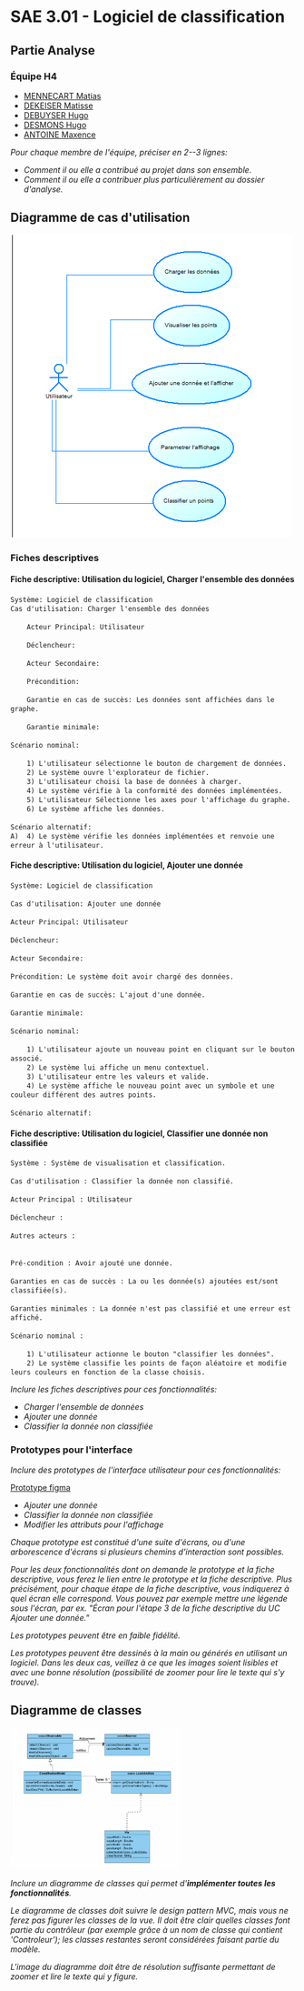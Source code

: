 # SAE 3.01 - Logiciel de classification
## Partie Analyse

### Équipe H4

-  [MENNECART Matias](matias.mennecart.etu@univ-lille.fr)
-  [DEKEISER Matisse](matisse.dekeiser.etu@univ-lille.fr)
-  [DEBUYSER Hugo](hugo.debuyser.etu@univ-lille.fr)
-  [DESMONS Hugo](hugo.desmons.etu@univ-lille.fr)
-  [ANTOINE Maxence](maxence.antoine.etu@univ-lille.fr)

*Pour chaque membre de l'équipe, préciser en 2--3 lignes:*

- *Comment il ou elle a contribué au projet dans son ensemble.*
- *Comment il ou elle a contribuer plus particulièrement au dossier d'analyse.*

## Diagramme de cas d'utilisation

![Diagramme de cas d'utilisation](./ressources/DiagrammeUtilisation.png)

### Fiches descriptives

#### Fiche descriptive: Utilisation du logiciel, Charger l'ensemble des données
    
    Système: Logiciel de classification
    Cas d'utilisation: Charger l'ensemble des données
    
        Acteur Principal: Utilisateur
    
        Déclencheur:
    
        Acteur Secondaire:
    
        Précondition:
    
        Garantie en cas de succès: Les données sont affichées dans le graphe.
    
        Garantie minimale:
    
    Scénario nominal:
    
        1) L'utilisateur sélectionne le bouton de chargement de données.
        2) Le système ouvre l'explorateur de fichier.
        3) L'utilisateur choisi la base de données à charger.
        4) Le système vérifie à la conformité des données implémentées.
        5) L'utilisateur Sélectionne les axes pour l'affichage du graphe.
        6) Le système affiche les données.
    
    Scénario alternatif:
    A)  4) Le système vérifie les données implémentées et renvoie une erreur à l'utilisateur.

#### Fiche descriptive: Utilisation du logiciel, Ajouter une donnée
    
    Système: Logiciel de classification
    
    Cas d'utilisation: Ajouter une donnée
    
    Acteur Principal: Utilisateur
    
    Déclencheur:
    
    Acteur Secondaire:
    
    Précondition: Le système doit avoir chargé des données.
    
    Garantie en cas de succès: L'ajout d'une donnée.
    
    Garantie minimale:
    
    Scénario nominal:
    
        1) L'utilisateur ajoute un nouveau point en cliquant sur le bouton associé.
        2) Le système lui affiche un menu contextuel.
        3) L'utilisateur entre les valeurs et valide.
        4) Le système affiche le nouveau point avec un symbole et une couleur différent des autres points.
    
    Scénario alternatif:

#### Fiche descriptive: Utilisation du logiciel, Classifier une donnée non classifiée

    Système : Système de visualisation et classification. 

    Cas d'utilisation : Classifier la donnée non classifié.

    Acteur Principal : Utilisateur

    Déclencheur : 

    Autres acteurs :


    Pré-condition : Avoir ajouté une donnée.

    Garanties en cas de succès : La ou les donnée(s) ajoutées est/sont classifiée(s).

    Garanties minimales : La donnée n'est pas classifié et une erreur est affiché.

    Scénario nominal :

        1) L'utilisateur actionne le bouton "classifier les données".
        2) Le système classifie les points de façon aléatoire et modifie leurs couleurs en fonction de la classe choisis.

*Inclure les fiches descriptives pour ces fonctionnalités:*

- *Charger l'ensemble de données*
- *Ajouter une donnée*
- *Classifier la donnée non classifiée*

### Prototypes pour l'interface

*Inclure des prototypes de l'interface utilisateur pour ces fonctionnalités:*


[Prototype figma](https://www.figma.com/design/J7CNIyIPHg0QBvoMKEAZ2L/Untitled?node-id=0-1&t=rzTi4oB0jeOOZTxv-1)

- *Ajouter une donnée*
- *Classifier la donnée non classifiée*
- *Modifier les attributs pour l'affichage*

*Chaque prototype est constitué d'une suite d'écrans, ou d'une arborescence d'écrans si plusieurs chemins d'interaction sont possibles.*

*Pour les deux fonctionnalités dont on demande le prototype et la fiche descriptive, vous ferez le lien entre le prototype et la fiche descriptive. Plus précisément, pour chaque étape de la fiche descriptive, vous indiquerez à quel écran elle correspond. Vous pouvez par exemple mettre une légende sous l'écran, par ex. "Écran pour l'étape 3 de la fiche descriptive du UC Ajouter une donnée."*

*Les prototypes peuvent être en faible fidélité.*

*Les prototypes peuvent être dessinés à la main ou générés en utilisant un logiciel. Dans les deux cas, veillez à ce que les images soient lisibles et avec une bonne résolution (possibilité de zoomer pour lire le texte qui s'y trouve).*

## Diagramme de classes

<img src="./ressources/DiagrammeClasse.png" width="60%" height="50%" alt="Diagramme de classe">

*Inclure un diagramme de classes qui permet d'**implémenter toutes les fonctionnalités**.*

*Le diagramme de classes doit suivre le design pattern MVC, mais vous ne ferez pas figurer les classes de la vue. Il doit être clair quelles classes font partie du contrôleur (par exemple grâce à un nom de classe qui contient 'Controleur'); les classes restantes seront considérées faisant partie du modèle.*

*L'image du diagramme doit être de résolution suffisante permettant de zoomer et lire le texte qui y figure.*




